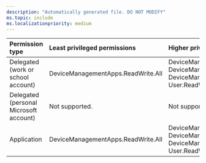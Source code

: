 ```yaml
---
description: "Automatically generated file. DO NOT MODIFY"
ms.topic: include
ms.localizationpriority: medium
---
```


|Permission type|Least privileged permissions|Higher privileged permissions|
|:---|:---|:---|
|Delegated (work or school account)|DeviceManagementApps.ReadWrite.All|DeviceManagementConfiguration.ReadWrite.All, DeviceManagementManagedDevices.ReadWrite.All, DeviceManagementServiceConfig.ReadWrite.All, User.ReadWrite.All|
|Delegated (personal Microsoft account)|Not supported.|Not supported.|
|Application|DeviceManagementApps.ReadWrite.All|DeviceManagementConfiguration.ReadWrite.All, DeviceManagementManagedDevices.ReadWrite.All, DeviceManagementServiceConfig.ReadWrite.All, User.ReadWrite.All|

